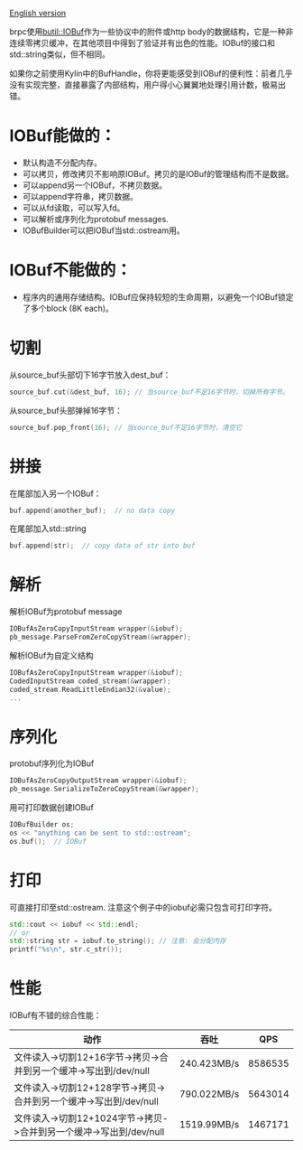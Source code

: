 [English version](../en/iobuf.md)

brpc使用[butil::IOBuf](https://github.com/brpc/brpc/blob/master/src/butil/iobuf.h)作为一些协议中的附件或http body的数据结构，它是一种非连续零拷贝缓冲，在其他项目中得到了验证并有出色的性能。IOBuf的接口和std::string类似，但不相同。

如果你之前使用Kylin中的BufHandle，你将更能感受到IOBuf的便利性：前者几乎没有实现完整，直接暴露了内部结构，用户得小心翼翼地处理引用计数，极易出错。

# IOBuf能做的：

- 默认构造不分配内存。
- 可以拷贝，修改拷贝不影响原IOBuf。拷贝的是IOBuf的管理结构而不是数据。
- 可以append另一个IOBuf，不拷贝数据。
- 可以append字符串，拷贝数据。
- 可以从fd读取，可以写入fd。
- 可以解析或序列化为protobuf messages.
- IOBufBuilder可以把IOBuf当std::ostream用。

# IOBuf不能做的：

- 程序内的通用存储结构。IOBuf应保持较短的生命周期，以避免一个IOBuf锁定了多个block (8K each)。

# 切割

从source_buf头部切下16字节放入dest_buf：

```c++
source_buf.cut(&dest_buf, 16); // 当source_buf不足16字节时，切掉所有字节。
```

从source_buf头部弹掉16字节：

```c++
source_buf.pop_front(16); // 当source_buf不足16字节时，清空它
```

# 拼接

在尾部加入另一个IOBuf：

```c++
buf.append(another_buf);  // no data copy
```

在尾部加入std::string

```c++
buf.append(str);  // copy data of str into buf
```

# 解析

解析IOBuf为protobuf message

```c++
IOBufAsZeroCopyInputStream wrapper(&iobuf);
pb_message.ParseFromZeroCopyStream(&wrapper);
```

解析IOBuf为自定义结构

```c++
IOBufAsZeroCopyInputStream wrapper(&iobuf);
CodedInputStream coded_stream(&wrapper);
coded_stream.ReadLittleEndian32(&value);
...
```

# 序列化

protobuf序列化为IOBuf

```c++
IOBufAsZeroCopyOutputStream wrapper(&iobuf);
pb_message.SerializeToZeroCopyStream(&wrapper);
```

用可打印数据创建IOBuf

```c++
IOBufBuilder os;
os << "anything can be sent to std::ostream";
os.buf();  // IOBuf
```

# 打印

可直接打印至std::ostream. 注意这个例子中的iobuf必需只包含可打印字符。

```c++
std::cout << iobuf << std::endl;
// or
std::string str = iobuf.to_string(); // 注意: 会分配内存
printf("%s\n", str.c_str());
```

# 性能

IOBuf有不错的综合性能：

| 动作                                       | 吞吐          | QPS     |
| ---------------------------------------- | ----------- | ------- |
| 文件读入->切割12+16字节->拷贝->合并到另一个缓冲->写出到/dev/null | 240.423MB/s | 8586535 |
| 文件读入->切割12+128字节->拷贝->合并到另一个缓冲->写出到/dev/null | 790.022MB/s | 5643014 |
| 文件读入->切割12+1024字节->拷贝->合并到另一个缓冲->写出到/dev/null | 1519.99MB/s | 1467171 |
